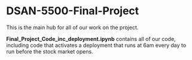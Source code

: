 # DSAN-5500-Final-Project

This is the main hub for all of our work on the project.

**Final_Project_Code_inc_deployment.ipynb** contains all of our code, including code that activates a deployment that runs at 6am every day to run before the stock market opens.
